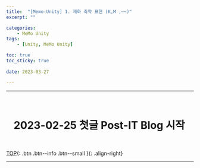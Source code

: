 ```yaml
---
title:  "[Memo-Unity] 1. 재화 축약 표현 (K,M ,~~)"
excerpt: ""

categories:
    - MeMo Unity
tags:
    - [Unity, MeMo Unity]

toc: true
toc_sticky: true
 
date: 2023-03-27

---
```

- - -
<br>

#   &nbsp;&nbsp;&nbsp;2023-02-25 첫글 Post-IT Blog 시작

<br>

[TOP](#){: .btn .btn--info .btn--small }{: .align-right}
<br>
- - -
